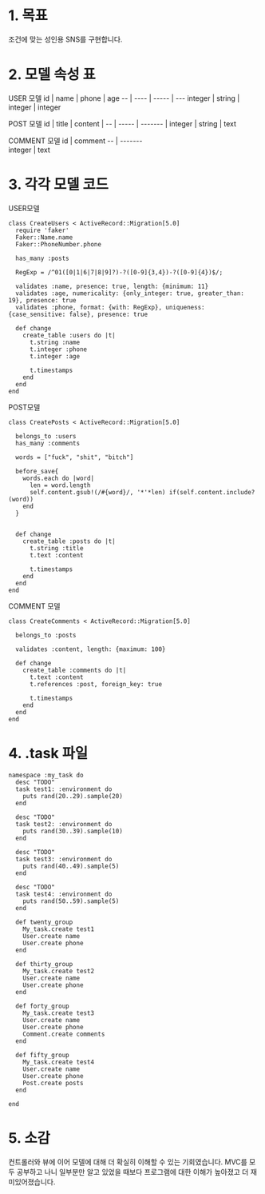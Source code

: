 # 1. 목표
조건에 맞는 성인용 SNS를 구현합니다.

# 2. 모델 속성 표
USER 모델
id | name | phone | age
-- | ---- | ----- | ---
integer | string | integer | integer

POST 모델
id | title | content | 
-- | ----- | ------- |
integer | string | text

COMMENT 모델
id | comment 
-- | -------  
integer | text

# 3. 각각 모델 코드
USER모델 <br>
```
class CreateUsers < ActiveRecord::Migration[5.0]
  require 'faker'
  Faker::Name.name
  Faker::PhoneNumber.phone
  
  has_many :posts
  
  RegExp = /^01([0|1|6|7|8|9]?)-?([0-9]{3,4})-?([0-9]{4})$/;

  validates :name, presence: true, length: {minimum: 11}
  validates :age, numericality: {only_integer: true, greater_than: 19}, presence: true
  validates :phone, format: {with: RegExp}, uniqueness: {case_sensitive: false}, presence: true
  
  def change
    create_table :users do |t|
      t.string :name
      t.integer :phone
      t.integer :age

      t.timestamps
    end
  end
end
```
POST모델 <br>
```
class CreatePosts < ActiveRecord::Migration[5.0]
  
  belongs_to :users
  has_many :comments
  
  words = ["fuck", "shit", "bitch"]
  
  before_save{ 
    words.each do |word| 
      len = word.length
      self.content.gsub!(/#{word}/, '*'*len) if(self.content.include?(word))
    end
  }

  
  def change
    create_table :posts do |t|
      t.string :title
      t.text :content

      t.timestamps
    end
  end
end
```
COMMENT 모델
```
class CreateComments < ActiveRecord::Migration[5.0]
  
  belongs_to :posts
  
  validates :content, length: {maximum: 100}
  
  def change
    create_table :comments do |t|
      t.text :content
      t.references :post, foreign_key: true

      t.timestamps
    end
  end
end
```
# 4. .task 파일
```
namespace :my_task do
  desc "TODO"
  task test1: :environment do
    puts rand(20..29).sample(20)
  end

  desc "TODO"
  task test2: :environment do
    puts rand(30..39).sample(10)
  end

  desc "TODO"
  task test3: :environment do
    puts rand(40..49).sample(5)
  end

  desc "TODO"
  task test4: :environment do
    puts rand(50..59).sample(5)
  end

  def twenty_group
    My_task.create test1
    User.create name
    User.create phone
  end
  
  def thirty_group
    My_task.create test2
    User.create name
    User.create phone
  end
  
  def forty_group
    My_task.create test3
    User.create name
    User.create phone
    Comment.create comments
  end
  
  def fifty_group
    My_task.create test4
    User.create name
    User.create phone
    Post.create posts
  end
  
end
```

# 5. 소감
컨트롤러와 뷰에 이어 모델에 대해 더 확실히 이해할 수 있는 기회였습니다. 
MVC를 모두 공부하고 나니 일부분만 알고 있었을 때보다 프로그램에 대한 이해가 높아졌고
더 재미있어졌습니다.